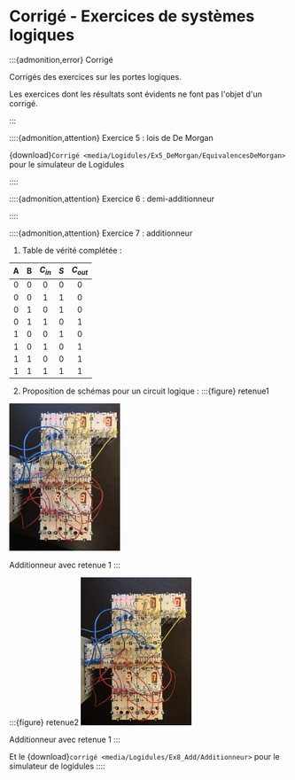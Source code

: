 # Corrigé - Exercices de systèmes logiques

:::{admonition,error} Corrigé

Corrigés des exercices sur les portes logiques.

Les exercices dont les résultats sont évidents ne font pas l'objet d'un corrigé.

:::

::::{admonition,attention} Exercice 5 : lois de De Morgan

{download}`Corrigé <media/Logidules/Ex5_DeMorgan/EquivalencesDeMorgan>` pour le simulateur de Logidules

::::

::::{admonition,attention} Exercice 6 : demi-additionneur



::::

::::{admonition,attention} Exercice 7 : additionneur

1. Table de vérité complétée :

|  A  |  B  | $C_{in}$  | $S$             | $C_{out}$ |
|:---:|:---:|:---------:|:---------------:|:---------:|
|  0  |  0  |  0        |       0         |   0       |
|  0  |  0  |  1        |       1         |   0       |
|  0  |  1  |  0        |       1         |   0       |
|  0  |  1  |  1        |       0         |   1       |
|  1  |  0  |  0        |       1         |   0       |
|  1  |  0  |  1        |       0         |   1       |
|  1  |  1  |  0        |       0         |   1       |
|  1  |  1  |  1        |       1         |   1       |

2. Proposition de schémas pour un circuit logique :
:::{figure} retenue1
<img src="media/Logidules/Ex8_Add/add1.jpg"  width="200px">

Additionneur avec retenue 1
:::

:::{figure} retenue2
<img src="media/Logidules/Ex8_Add/add2.jpg"  width="200px">

Additionneur avec retenue 1
:::

Et le {download}`corrigé <media/Logidules/Ex8_Add/Additionneur>` pour le simulateur de logidules
::::
